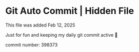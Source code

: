 # Git Auto Commit | Hidden File

This file was added Feb 12, 2025

Just for fun and keeping my daily git commit active 🤪

commit number: 398373
